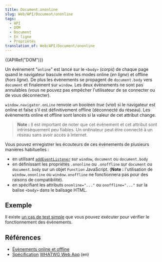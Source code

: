 ```yaml
---
title: Document.ononline
slug: Web/API/Document/ononline
tags:
  - API
  - DOM
  - Document
  - En ligne
  - Propriétés
translation_of: Web/API/Document/ononline
---
```

{{APIRef("DOM")}}

Un évènement "`online`" est lancé sur le `<body>` (_corps_) de chaque page quand le navigateur bascule entre les modes online (_en ligne_) et offline (_hors ligne_). De plus les évènements se propagent de `document.body` vers `document` et finalement sur `window`. Les deux évènements ne sont pas annulables (vous ne pouvez pas empêcher l'utilisateur de se connecter ou de vous déconnecter).

`window.navigator.onLine` renvoie un booléen _true_ (_vrai_) si le navigateur est online et false s'il est définitivement offline (déconnecté du réseau). Les évènements online et offline sont lancés si la valeur de cet attribut change.

> **Note :** Il est important de noter que cet événement et cet attribut sont intrinsèquement peu fiables. Un ordinateur peut être connecté à un réseau sans avoir accès à Internet.

Vous pouvez enregistrer les écouteurs de ces événements de plusieurs manières habituelles :

- en utilisant [`addEventListener`](/en/DOM/element.addEventListener) sur `window`, `document` ou `document.body`
- en définissant les propriétés `.ononline` ou `.onoffline` sur `document` ou `document.body` sur un objet  `Function` JavaScript. (**Note :** l'utilisation de `window.ononline` ou `window.onoffline` ne fonctionnera pas pour des raisons de compatibilité).
- en spécifiant les attributs `ononline="..."` ou `onoffline="..."` sur la balise `<body>`  dans le balisage HTML.

## Exemple

Il existe  [un cas de test simple](https://bugzilla.mozilla.org/attachment.cgi?id=220609) que vous pouvez exécuter pour vérifier le fonctionnement des évènements.

## Références

- [Évènements online et offline](/fr/docs/Web/API/NavigatorOnLine/%C3%89v%C3%A8nements_online_et_offline)
- [Spécification](http://www.whatwg.org/specs/web-apps/current-work/#event-online) [WHATWG Web App](http://www.whatwg.org/specs/web-apps/current-work/#event-online) (en)
